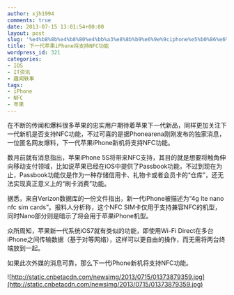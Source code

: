 ```yaml
---
author: xjh1994
comments: true
date: 2013-07-15 13:01:54+00:00
layout: post
slug: '%e4%b8%8b%e4%b8%80%e4%bb%a3%e8%8b%b9%e6%9e%9ciphone%e5%b0%86%e6%94%af%e6%8c%81nfc%e5%8a%9f%e8%83%bd'
title: 下一代苹果iPhone将支持NFC功能
wordpress_id: 321
categories:
- IOS
- IT资讯
- 趣闻轶事
tags:
- iPhone
- NFC
- 苹果
---
```


在不断的传闻和爆料很多苹果的忠实用户期待着苹果下一代新品，同样更加关注下一代新机是否支持NFC功能，不过可喜的是据Phonearena刚刚发布的独家消息，一位匿名网友爆料，下一代苹果iPhone新机将支持NFC功能。




数月前就有消息指出，苹果iPhone 5S将带来NFC支持，其目的就是想要将触角伸向移动支付领域，比如说苹果已经在iOS中提供了Passbook功能，不过到现在为止，Passbook功能仅是作为一种存储信用卡、礼物卡或者会员卡的“仓库”，还无法实现真正意义上的“刷卡消费”功能。

据悉，来自Verizon数据库的一份文件指出，新一代iPhone被描述为“4g lte nano nfc sim cards”。报料人分析称，这个NFC SIM卡仅用于支持兼容NFC的机型，同时Nano部分则是暗示了将会用于苹果iPhone机型。

众所周知，苹果新一代系统iOS7就有类似的功能，即使用Wi-Fi Direct在多台iPhone之间传输数据（基于对等网络），这样可以更自由的操作，而无需将两台终端放到一起。

如果此次外媒的消息可靠，那么下一代iPhone新机将支持NFC功能。

![http://static.cnbetacdn.com/newsimg/2013/0715/01373879359.jpg](http://static.cnbetacdn.com/newsimg/2013/0715/01373879359.jpg)


